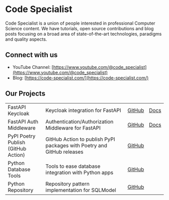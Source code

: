 # Code Specialist

Code Specialist is a union of people interested in professional Computer Science content. We have tutorials, open source contributions and blog posts focusing on a broad area of
state-of-the-art technologies, paradigms and quality aspects.

## Connect with us

- YouTube Channel: [https://www.youtube.com/@code_specialist](https://www.youtube.com/@code_specialist)
- Blog: [https://code-specialist.com/](https://code-specialist.com/)

## Our Projects

|                                     |                                                                        |                                                                      |                                                              |
|-------------------------------------|------------------------------------------------------------------------|----------------------------------------------------------------------|--------------------------------------------------------------|
| FastAPI Keycloak                    | Keycloak integration for FastAPI                                       | [GitHub](https://github.com/code-specialist/fastapi-keycloak)        | [Docs](https://fastapi-keycloak.code-specialist.com/)        |
| FastAPI Auth Middleware             | Authentication/Authorization Middleware for FastAPI                    | [GitHub](https://github.com/code-specialist/fastapi-auth-middleware) | [Docs](https://fastapi-auth-middleware.code-specialist.com/) |
| PyPI Poetry Publish (GitHub Action) | GitHub Action to publish PyPI packages with Poetry and GitHub releases | [GitHub](https://github.com/code-specialist/pypi-poetry-publish)     |
| Python Database Tools               | Tools to ease database integration with Python apps                    | [GitHub](https://github.com/code-specialist/python-db-tools)         |
| Python Repository                   | Repository pattern implementation for SQLModel                         | [GitHub](https://github.com/code-specialist/python-repository)       |
